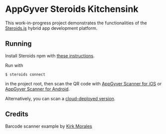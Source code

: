 AppGyver Steroids Kitchensink
===========

This work-in-progress project demonstrates the functionalities of the [Steroids.js](http://www.appgyver.com/steroids) hybrid app development platform.

## Running

Install Steroids npm with [these instructions](http://guides.appgyver.com/steroids/guides/steroids_npm/installing/).

Run with

    $ steroids connect

in the project root, then scan the QR code with [AppGyver Scanner for iOS](https://itunes.apple.com/us/app/appgyver-scanner/id575076515) or [AppGyver Scanner for Android](http://play.google.com/store/apps/details?id=com.appgyver.android).

Alternatively, you can scan a [cloud-deployed version](http://share.appgyver.com/?id=5133&hash=5898380bd88ba97c1ffeee86ae4a3c29e6d6ef08a9b300e1efac8b35d77582ad).

## Credits

Barcode scanner example by [Kirk Morales](https://github.com/knation)